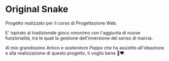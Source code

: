 # Original Snake
Progetto realizzato per il corso di Progettazione Web.

E' ispirato al tradizionale gioco omonimo con l'aggiunta di nuove funzionalità, tra le quali la gestione dell'inversione del senso di marcia.

Al mio grandissimo Amico e sostenitore *Peppe* che ha assistito all'ideazione e alla realizzazione di questo progetto, ti voglio bene 🔐❤️. 
